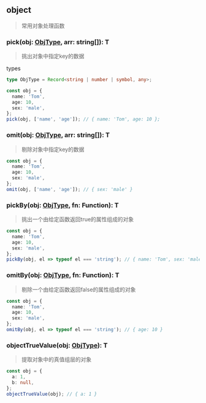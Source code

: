 ## object

> 常用对象处理函数

### pick<T>(obj: [ObjType](../src/types.ts), arr: string[]): T

> 挑出对象中指定key的数据

types

```typescript
type ObjType = Record<string | number | symbol, any>;
```

```typescript
const obj = {
  name: 'Tom',
  age: 10,
  sex: 'male',
};
pick(obj, ['name', 'age']); // { name: 'Tom', age: 10 };
```

### omit<T>(obj: [ObjType](../src/types.ts), arr: string[]): T

> 剔除对象中指定key的数据

```typescript
const obj = {
  name: 'Tom',
  age: 10,
  sex: 'male',
};
omit(obj, ['name', 'age']); // { sex: 'male' }
```    
### pickBy<T>(obj: [ObjType](../src/types.ts), fn: Function): T     
> 挑出一个由给定函数返回true的属性组成的对象   

```ts
const obj = {
  name: 'Tom',
  age: 10,
  sex: 'male',
};
pickBy(obj, el => typeof el === 'string'); // { name: 'Tom', sex: 'male' };
```    
### omitBy<T>(obj: [ObjType](../src/types.ts), fn: Function): T   
> 剔除一个由给定函数返回false的属性组成的对象    
```ts
const obj = {
  name: 'Tom',
  age: 10,
  sex: 'male',
};
omitBy(obj, el => typeof el === 'string'); // { age: 10 }
```    
### objectTrueValue<T>(obj: [ObjType](../src/types.ts)): T    
> 提取对象中的真值组层的对象    
```ts
const obj = {
  a: 1,
  b: null,
};
objectTrueValue(obj); // { a: 1 }
```
